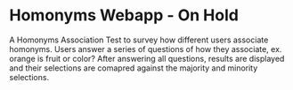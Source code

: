 # Homonyms Webapp - On Hold
A Homonyms Association Test to survey how different users associate homonyms. Users answer a series of questions of how they associate, ex. orange is fruit or color? After answering all questions, results are displayed and their selections are comapred against the majority and minority selections.
